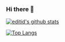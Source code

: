 ### Hi there 👋

[![editid's github stats](https://vercel-steel.vercel.app/api?username=editid0&count_private=true&theme=dark)](https://github.com/anuraghazra/github-readme-stats)

[![Top Langs](https://vercel-steel.vercel.app/api/top-langs/?username=editid0&count_private=true&theme=dark)](https://github.com/anuraghazra/github-readme-stats)
